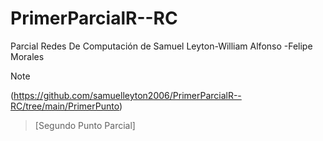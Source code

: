 # PrimerParcialR--RC
Parcial Redes De Computación de Samuel Leyton-William Alfonso -Felipe Morales 

>[!NOTE] 
>(https://github.com/samuelleyton2006/PrimerParcialR--RC/tree/main/PrimerPunto)

>[Segundo Punto Parcial]
